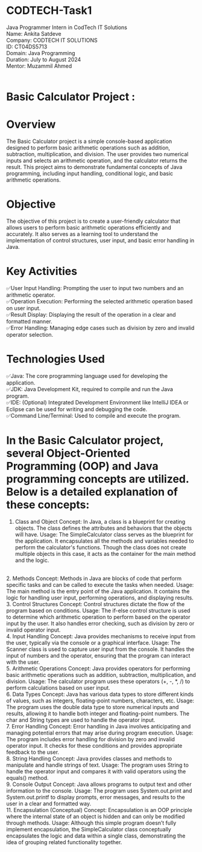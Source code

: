 # CODTECH-Task1
Java Programmer Intern in CodTech IT Solutions
<br>
Name: Ankita Satdeve
<br>
Company: CODTECH IT SOLUTIONS
<br>
ID: CT04DS5713
<br>
Domain: Java Programming
<br>
Duration: July to August 2024
<br>
Mentor: Muzammil Ahmed
<br>
<br>

# Basic Calculator Project :
# Overview
The Basic Calculator project is a simple console-based application designed to perform basic arithmetic operations such as addition, subtraction, multiplication, and division. The user provides two numerical inputs and selects an arithmetic operation, and the calculator returns the result. This project aims to demonstrate fundamental concepts of Java programming, including input handling, conditional logic, and basic arithmetic operations.

# Objective
The objective of this project is to create a user-friendly calculator that allows users to perform basic arithmetic operations efficiently and accurately. It also serves as a learning tool to understand the implementation of control structures, user input, and basic error handling in Java.

# Key Activities
✅User Input Handling: Prompting the user to input two numbers and an arithmetic operator.
<br>
✅Operation Execution: Performing the selected arithmetic operation based on user input.
<br>
✅Result Display: Displaying the result of the operation in a clear and formatted manner.
<br>
✅Error Handling: Managing edge cases such as division by zero and invalid operator selection.
<br>

# Technologies Used
✅Java: The core programming language used for developing the application.
<br>
✅JDK: Java Development Kit, required to compile and run the Java program.
<br>
✅IDE: (Optional) Integrated Development Environment like IntelliJ IDEA or Eclipse can be used for writing and debugging the code.
<br>
✅Command Line/Terminal: Used to compile and execute the program.
<br>

# In the Basic Calculator project, several Object-Oriented Programming (OOP) and Java programming concepts are utilized. Below is a detailed explanation of these concepts:

1. Class and Object
Concept: In Java, a class is a blueprint for creating objects. The class defines the attributes and behaviors that the objects will have.
Usage: The SimpleCalculator class serves as the blueprint for the application. It encapsulates all the methods and variables needed to perform the calculator's functions. Though the class does not create multiple objects in this case, it acts as the container for the main method and the logic.
<br>
2. Methods
Concept: Methods in Java are blocks of code that perform specific tasks and can be called to execute the tasks when needed.
Usage: The main method is the entry point of the Java application. It contains the logic for handling user input, performing operations, and displaying results.
<br>
3. Control Structures
Concept: Control structures dictate the flow of the program based on conditions.
Usage: The if-else control structure is used to determine which arithmetic operation to perform based on the operator input by the user. It also handles error checking, such as division by zero or invalid operator input.
<br>
4. Input Handling
Concept: Java provides mechanisms to receive input from the user, typically via the console or a graphical interface.
Usage: The Scanner class is used to capture user input from the console. It handles the input of numbers and the operator, ensuring that the program can interact with the user.
<br>
5. Arithmetic Operations
Concept: Java provides operators for performing basic arithmetic operations such as addition, subtraction, multiplication, and division.
Usage: The calculator program uses these operators (+, -, *, /) to perform calculations based on user input.
<br>
6. Data Types
Concept: Java has various data types to store different kinds of values, such as integers, floating-point numbers, characters, etc.
Usage: The program uses the double data type to store numerical inputs and results, allowing it to handle both integer and floating-point numbers. The char and String types are used to handle the operator input.
<br>
7. Error Handling
Concept: Error handling in Java involves anticipating and managing potential errors that may arise during program execution.
Usage: The program includes error handling for division by zero and invalid operator input. It checks for these conditions and provides appropriate feedback to the user.
<br>
8. String Handling
Concept: Java provides classes and methods to manipulate and handle strings of text.
Usage: The program uses String to handle the operator input and compares it with valid operators using the equals() method.
<br>
9. Console Output
Concept: Java allows programs to output text and other information to the console.
Usage: The program uses System.out.print and System.out.printf to display prompts, error messages, and results to the user in a clear and formatted way.
<br>
11. Encapsulation (Conceptual)
Concept: Encapsulation is an OOP principle where the internal state of an object is hidden and can only be modified through methods.
Usage: Although this simple program doesn’t fully implement encapsulation, the SimpleCalculator class conceptually encapsulates the logic and data within a single class, demonstrating the idea of grouping related functionality together.
